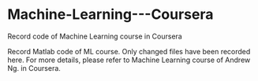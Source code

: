 # Machine-Learning---Coursera
Record code of Machine Learning course in Coursera

Record Matlab code of ML course. 
Only changed files have been recorded here. For more details, please refer to Machine Learning course of Andrew Ng. in Coursera.